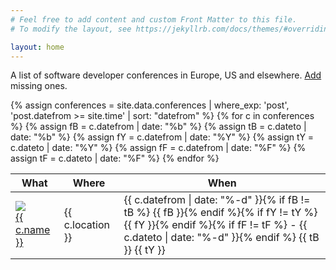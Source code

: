 ```yaml
---
# Feel free to add content and custom Front Matter to this file.
# To modify the layout, see https://jekyllrb.com/docs/themes/#overriding-theme-defaults

layout: home
---
```


A list of software developer conferences in Europe, US and elsewhere. [Add](add) missing ones.

<table class="conferences">
    <thead>
        <tr>
            <th>What</th>
            <th>Where</th>
            <th>When</th>
        </tr>
    </thead>
    <tbody>
    {% assign conferences = site.data.conferences | where_exp: 'post', 'post.datefrom >= site.time' | sort: "datefrom"  %}
    {% for c in conferences %}
    {% assign fB = c.datefrom | date: "%b" %}
    {% assign tB = c.dateto | date: "%b" %}
    {% assign fY = c.datefrom | date: "%Y" %}
    {% assign tY = c.dateto | date: "%Y" %}
    {% assign fF = c.datefrom | date: "%F" %}
    {% assign tF = c.dateto | date: "%F" %}
        <tr data-from="{{ c.datefrom }}">
            <td>
                <div>
                    <div class="icon"><img src="{{ c.favicon }}" /></div>
                    <div><a href="{{ c.url }}" target="_blank" rel="noopener noreferrer">{{ c.name }}</a></div>
                </div>
            </td>
            <td>
                <div>
                    <div class="icon"><span class="flag-icon flag-icon-{{ c.flag }}"></span></div>
                    <div>{{ c.location }}</div>
                </div>
            </td>
            <td>{{ c.datefrom | date: "%-d" }}{% if fB != tB %} {{ fB }}{% endif %}{% if fY != tY %} {{ fY }}{% endif %}{% if fF != tF %} - {{ c.dateto | date: "%-d" }}{% endif %} {{ tB }} {{ tY }}</td>
        </tr>
    {% endfor %}
    </tbody>
</table>